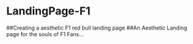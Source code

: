 # LandingPage-F1
##Creating a aesthetic F1 red bull landing page
##An Aesthetic Landing page for the souls of F1 Fans...

